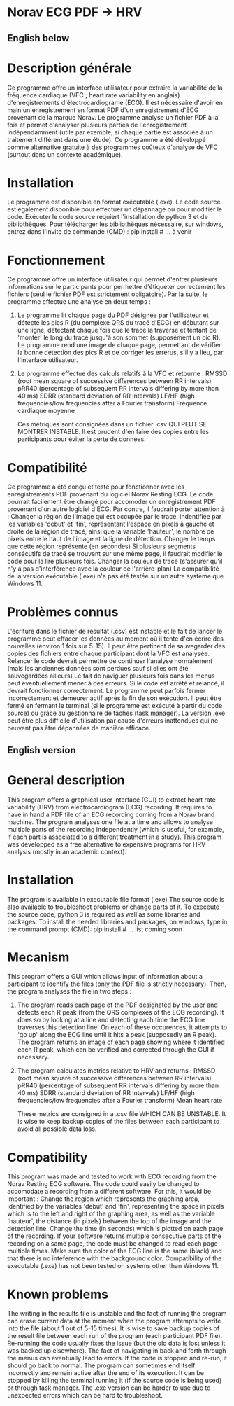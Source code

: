 # Norav ECG PDF -> HRV

## English below

# Description générale
Ce programme offre un interface utilisateur pour extraire la variabilité de la fréquence cardiaque (VFC ; heart rate variability en anglais) d'enregistrements d'électrocardiograme (ECG).
Il est nécessaire d'avoir en main un enregistrement en format PDF d'un enregistrement d'ECG provenant de la marque Norav.
Le programme analyse un fichier PDF à la fois et permet d'analyser plusieurs parties de l'enregistrement indépendamment (utile par exemple, si chaque partie est associée à un traitement différent dans une étude).
Ce programme a été développé comme alternative gratuite à des programmes coûteux d'analyse de VFC (surtout dans un contexte académique).

# Installation
Le programme est disponible en format exécutable (.exe).
Le code source est également disponible pour effectuer un dépannage ou pour modifier le code. Exécuter le code source requiert l'installation de python 3 et de bibliothèques.
Pour télécharger les bibliothèques nécessaire, sur windows, entrez dans l'invite de commande (CMD) :
  pip install # ... à venir

# Fonctionnement
Ce programme offre un interface utilisateur qui permet d'entrer plusieurs informations sur le participants pour permettre d'étiqueter correctement les fichiers (seul le fichier PDF est strictement obligatoire).
Par la suite, le programme effectue une analyse en deux temps :
  1) Le programme lit chaque page du PDF désignée par l'utilisateur et détecte les pics R (du complexe QRS du tracé d'ECG) en débutant sur une ligne, détectant chaque fois que le tracé la traverse et tentant de 'monter' le long du tracé jusqu'à son sommet (supposément un pic R).
       Le programme rend une image de chaque page, permettant de vérifier la bonne détection des pics R et de corriger les errerus, s'il y a lieu, par l'interface utilisateur.
  2) Le programme  effectue des calculs relatifs à la VFC et retourne :
       RMSSD (root mean square of successive differences between RR intervals)
       pRR40 (percentage of subsequent RR intervals differing by more than 40 ms)
       SDRR (standard deviation of RR intervals)
       LF/HF (high frequencies/low frequencies after a Fourier transform)
       Fréquence cardiaque moyenne

       Ces métriques sont consignées dans un fichier .csv QUI PEUT SE MONTRER INSTABLE. Il est prudent d'en faire des copies entre les participants pour éviter la perte de données.

# Compatibilité
Ce programme a été conçu et testé pour fonctionner avec les enregistrements PDF provenant du logiciel Norav Resting ECG.
Le code pourrait facilement être changé pour accomoder un enregistrement PDF provenant d'un autre logiciel d'ECG. Par contre, il faudrait porter attention à :
  Changer la région de l'image qui est occupée par le tracé, indentifiée par les variables 'debut' et 'fin', représentant l'espace en pixels à gauche et droite de la région de tracé, ainsi que la variable 'hauteur', le nombre de pixels entre le haut de l'image et la ligne de détection.
  Changer le temps que cette région représente (en secondes)
  Si plusieurs segments consécutifs de tracé se trouvent sur une même page, il faudrait modifier le code pour la lire plusieurs fois.
  Changer la couleur de tracé (s'assurer qu'il n'y a pas d'interférence avec la couleur de l'arrière-plan)
La compatibilité de la version exécutable (.exe) n'a pas été testée sur un autre système que Windows 11.

# Problèmes connus
L'écriture dans le fichier de résultat (.csv) est instable et le fait de lancer le programme peut effacer les données au moment où il tente d'en écrire des nouvelles (environ 1 fois sur 5-15). Il peut être pertinent de sauvegarder des copies des fichiers entre chaque participant dont la VFC est analysée. Relancer le code devrait permettre de continuer l'analyse normalement (mais les anciennes données sont perdues sauf si elles ont été sauvegardées ailleurs)
Le fait de naviguer plusieurs fois dans les menus peut éventuellement mener à des erreurs. Si le code est arrêté et relancé, il devrait fonctionner correctement.
Le programme peut parfois fermer incorrectement et demeurer actif après la fin de son exécution. Il peut être fermé en fermant le terminal (si le programme est exécuté à partir du code source) ou grâce au gestionnaire de tâches (task manager).
La version .exe peut être plus difficile d'utilisation par cause d'erreurs inattendues qui ne peuvent pas être dépannées de manière efficace.

## English version

# General description
This program offers a graphical user interface (GUI) to extract heart rate variability (HRV) from electrocardiogram (ECG) recording.
It requires to have in hand a PDF file of an ECG recording coming from a Norav brand machine.
The program analyses one file at a time and allows to analyse multiple parts of the recording independently (which is useful, for example, if each part is associated to a different treatment in a study).
This program was developped as a free alternative to expensive programs for HRV analysis (mostly in an academic context).

# Installation
The program is available in executable file format (.exe)
The source code is also available to troubleshoot problems or change parts of it. To execeute the source code, python 3 is required as well as some libraries and packages.
To install the needed libraries and packages, on windows, type in the command prompt (CMD):
  pip install # ... list coming soon

# Mecanism
This program offers a GUI which allows input of information about a participant to identify the files (only the PDF file is strictly necessary).
Then, the program analyses the file in two steps :
  1) The program reads each page of the PDF designated by the user and detects each R peak (from the QRS complexes of the ECG recording). It does so by looking at a line and detecting each time the ECG line traverses this detection line. On each of these occurences, it attempts to 'go up' along the ECG line until it hits a peak (supposedly an R peak).
        The program returns an image of each page showing where it identified each R peak, which can be verified and corrected through the GUI if necessary.
  2) The program calculates metrics relative to HRV and returns :
       RMSSD (root mean square of successive differences between RR intervals)
       pRR40 (percentage of subsequent RR intervals differing by more than 40 ms)
       SDRR (standard deviation of RR intervals)
       LF/HF (high frequencies/low frequencies after a Fourier transform)
       Mean heart rate

       These metrics are consigned in a .csv file WHICH CAN BE UNSTABLE. It is wise to keep backup copies of the files between each participant to avoid all possible data loss.

# Compatibility
This program was made and tested to work with ECG recording from the Norav Resting ECG software.
The code could easily be changed to accomodate a recording from a different software. For this, it would be important :
  Change the region which represents the graphing area, identified by the variables 'debut' and 'fin', representing the space in pixels which is to the left and right of the graphing area, as well as the variable 'hauteur', the distance (in pixels) between the top of the image and the detection line.
  Change the time (in seconds) which is plotted on each page of the recording.
  If your software returns multiple consecutive parts of the recording on a same page, the code must be changed to read each page multiple times.
  Make sure the color of the ECG line is the same (black) and that there is no inteference with the background color.
Compatibility of the executable (.exe) has not been tested on systems other than Windows 11.

# Known problems
The writing in the results file is unstable and the fact of running the program can erase current data at the moment when the program attempts to write into the file (about 1 out of 5-15 times). It is wise to save backup copies of the result file between each run of the program (each participant PDF file). Re-running the code usually fixes the issue (but the old data is lost unless it was backed up elsewhere).
The fact of navigating in back and forth through the menus can eventually lead to errors. If the code is stopped and re-run, it should go back to normal.
The program can sometimes end itself incorrectly and remain active after the end of its execution. It can be stopped by killing the terminal running it (if the source code is being used) or through task manager.
The .exe version can be harder to use due to unexpected errors which can be hard to troubleshoot.
